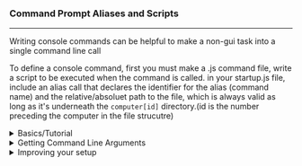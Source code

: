 ### Command Prompt Aliases and Scripts

---

Writing console commands can be helpful to make a non-gui task into a single command line call


To define a console command, first you must make a .js command file, write a script to be executed when the command is called.
in your startup.js file, include an alias call that declares the identifier for the alias (command name) 
and the relative/absoluet path to the file, which is always valid as long as it's underneath the `computer[id]` directory.(id is the number preceding the computer in the file strucutre)
<details>
<summary> Basics/Tutorial </summary>

---

#### Hello world script

let's make a short example script to explore a few of the basic
ideas surrounding writing console commands for the OS in JavaScript.

```javascript 
//'helloworldcmd.js'

// our js engine doesn't manage the scope of variables when you run a script, and this means that variables defined with 'let' and 'const' will also be treated as global if this step isn't taken, so as to not create memory leaks/lack of garbage collection in the OS's main js engine, it's advised to just wrap the script in a body. this is due to the way we are using the engine, not the engine itself.

// this applies to the command line and the interactive environment, which are both always running through the cmd prompts.

{
	print('hello world command:');
	print(`server connected : ${network.IsConnected}`)
}

```
Then, to have the command loaded up every time we start our computer, we can add it as an alias in `computer[id]/startup.js`

```javascript 
//'startup.js'

{
	print('hello world command:');
	print(`server connected : ${network.IsConnected}`)
}

```


</details>

<details>
<summary>Getting Command Line Arguments</summary>

---

#### Getting Command Line Arguments
You can declare an array in js to recieve any command line arguments for your script. so, 
if you declare an appropriate array as such : 

``` javascript
//Fetching command line arguments 
	let args = [/***/]
```

You must include `/***/` in the array you want filled with arguments.

and the command is called with arguments like so 

``` javascript
-command arg1 0 'my Value'
```

your JS array will look like this

```javascript
 print(args[0]) // result : arg1
 print(args[1]) // result : 0
 print(args[2]) // result : "my Value"
```

note that the behavior surrounding strings vs identifiers into
the command line is sketchy and somewhat unknown.

also, be aware that the commands that are written natively into
the os (the commands that have descriptions and help infos)
must follow C style data formats, such as double quoted strings `"mystring"` etc.

</details>

<details>
<summary>Improving your setup </summary>

---
### Improving the Setup
To enhance your console command system, consider dynamically
loading your commands.
``` javascript
interop.setAliasDirectory($path)
```
calling this function allows you to load all command files within a specified directory to avoid modifying the startup script for every new command.
```javascript startup.js
// in 'startup.js'
{
	const commandDirectory = "/path/to/commands";
	// note : this reloads the currently loaded 
	// aliases and only loads under this dir.

	interop.setAliasDirectory(commandDirectory);
	// By default, the method will just get the file name
	// as in ::
	// C//Users//MyPath.js
	// would result in
	// -> MyPath
	
	// optionally, you can provide regex to control the 
	// file naming convention. you MUST use C# Regex Format!!
	
	if (/*overriding the naming convention*/)
	{
		const regex = '^(.*?)_(.*?)_(.*?)\.js$';
		interop.setAliasDirectory(commandDirectory, regex)
	}
}
```
However, this just assumes your command file is named exactly what you want the alias to be represented by, and that's not always desirable, so if you prefer, you can load and name
your commands dynamically just using the function:
``` javascript
alias(cmdName, path/to/cmd.js)
```
---
</details>